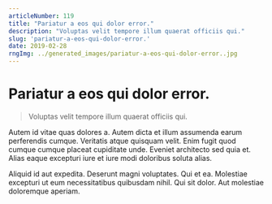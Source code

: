 ```yaml
---
articleNumber: 119
title: "Pariatur a eos qui dolor error."
description: "Voluptas velit tempore illum quaerat officiis qui."
slug: 'pariatur-a-eos-qui-dolor-error.'
date: 2019-02-28
rngImg: ../generated_images/pariatur-a-eos-qui-dolor-error..jpg
---
```


# Pariatur a eos qui dolor error.

> Voluptas velit tempore illum quaerat officiis qui.

Autem id vitae quas dolores a. Autem dicta et illum assumenda earum perferendis cumque. Veritatis atque quisquam velit. Enim fugit quod cumque cumque placeat cupiditate unde. Eveniet architecto sed quia et. Alias eaque excepturi iure et iure modi doloribus soluta alias.
 Aliquid id aut expedita. Deserunt magni voluptates. Qui et ea. Molestiae excepturi ut eum necessitatibus quibusdam nihil. Qui sit dolor. Aut molestiae doloremque aperiam.
